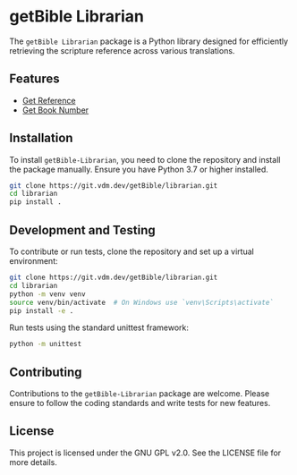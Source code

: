 # getBible Librarian

The `getBible Librarian` package is a Python library designed for efficiently retrieving the scripture reference across various translations.

## Features

- [Get Reference](https://git.vdm.dev/getBible/librarian/src/branch/master/docs/getbible_reference.md)
- [Get Book Number](https://git.vdm.dev/getBible/librarian/src/branch/master/docs/getbible_book_number.md)

## Installation

To install `getBible-Librarian`, you need to clone the repository and install the package manually. Ensure you have Python 3.7 or higher installed.

```bash
git clone https://git.vdm.dev/getBible/librarian.git
cd librarian
pip install .
```

## Development and Testing

To contribute or run tests, clone the repository and set up a virtual environment:

```bash
git clone https://git.vdm.dev/getBible/librarian.git
cd librarian
python -m venv venv
source venv/bin/activate  # On Windows use `venv\Scripts\activate`
pip install -e .
```

Run tests using the standard unittest framework:

```bash
python -m unittest
```

## Contributing

Contributions to the `getBible-Librarian` package are welcome. Please ensure to follow the coding standards and write tests for new features.

## License

This project is licensed under the GNU GPL v2.0. See the LICENSE file for more details.


